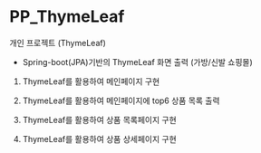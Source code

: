 # PP_ThymeLeaf

개인 프로젝트 (ThymeLeaf)
- Spring-boot(JPA)기반의 ThymeLeaf 화면 출력 (가방/신발 쇼핑몰)

1. ThymeLeaf를 활용하여 메인페이지 구현

2. ThymeLeaf를 활용하여 메인페이지에 top6 상품 목록 출력

3. ThymeLeaf를 활용하여 상품 목록페이지 구현

4. ThymeLeaf를 활용하여 상품 상세페이지 구현
